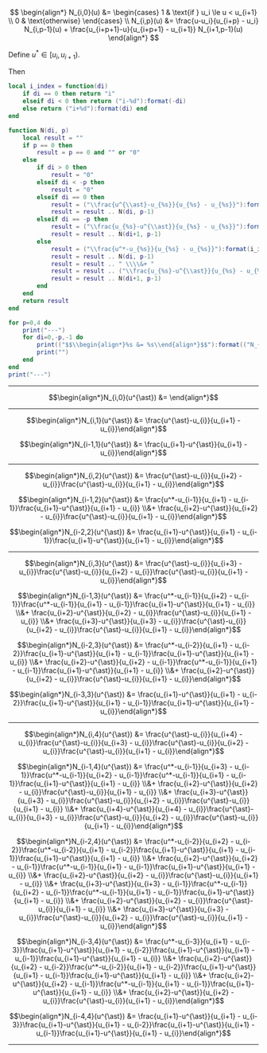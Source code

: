 
$$
\begin{align*}
N_{i,0}(u) &= \begin{cases} 1 & \text{if   } u_i \le u < u_{i+1} \\ 0 & \text{otherwise} \end{cases} \\
N_{i,p}(u) &= \frac{u-u_i}{u_{i+p} - u_i} N_{i,p-1}(u) + \frac{u_{i+p+1}-u}{u_{i+p+1} - u_{i+1}} N_{i+1,p-1}(u)
\end{align*}
$$

Define $u^* \in [u_i, u_{i+1})$.

Then

```lua
local i_index = function(di)
	if di == 0 then return "i"
	elseif di < 0 then return ("i-%d"):format(-di)
	else return ("i+%d"):format(di) end
end

function N(di, p)
	local result = ""
	if p == 0 then
		result = p == 0 and "" or "0"
	else
		if di > 0 then
			result = "0"
		elseif di < -p then
			result = "0"
		elseif di == 0 then
			result = ("\\frac{u^{\\ast}-u_{%s}}{u_{%s} - u_{%s}}"):format(i_index(di), i_index(di+p), i_index(di))
			result = result .. N(di, p-1)
		elseif di == -p then
			result = ("\\frac{u_{%s}-u^{\\ast}}{u_{%s} - u_{%s}}"):format(i_index(di+p+1), i_index(di+p+1), i_index(di+1))
			result = result .. N(di+1, p-1)
		else
			result = ("\\frac{u^*-u_{%s}}{u_{%s} - u_{%s}}"):format(i_index(di), i_index(di+p), i_index(di))
			result = result .. N(di, p-1)
			result = result .. " \\\\&+ "
			result = result .. ("\\frac{u_{%s}-u^{\\ast}}{u_{%s} - u_{%s}}"):format(i_index(di+p+1), i_index(di+p+1), i_index(di+1))
			result = result .. N(di+1, p-1)
		end
	end
	return result
end

for p=0,4 do
	print("---")
	for di=0,-p,-1 do
		print(("$$\\begin{align*}%s &= %s\\end{align*}$$"):format(("N_{%s,%d}(u^{\\ast})"):format(i_index(di), p), N(di, p)))
		print("")
	end
end
print("---")
```
---
$$\begin{align*}N_{i,0}(u^{\ast}) &= \end{align*}$$

---
$$\begin{align*}N_{i,1}(u^{\ast}) &= \frac{u^{\ast}-u_{i}}{u_{i+1} - u_{i}}\end{align*}$$

$$\begin{align*}N_{i-1,1}(u^{\ast}) &= \frac{u_{i+1}-u^{\ast}}{u_{i+1} - u_{i}}\end{align*}$$

---
$$\begin{align*}N_{i,2}(u^{\ast}) &= \frac{u^{\ast}-u_{i}}{u_{i+2} - u_{i}}\frac{u^{\ast}-u_{i}}{u_{i+1} - u_{i}}\end{align*}$$

$$\begin{align*}N_{i-1,2}(u^{\ast}) &= \frac{u^*-u_{i-1}}{u_{i+1} - u_{i-1}}\frac{u_{i+1}-u^{\ast}}{u_{i+1} - u_{i}} \\&+ \frac{u_{i+2}-u^{\ast}}{u_{i+2} - u_{i}}\frac{u^{\ast}-u_{i}}{u_{i+1} - u_{i}}\end{align*}$$

$$\begin{align*}N_{i-2,2}(u^{\ast}) &= \frac{u_{i+1}-u^{\ast}}{u_{i+1} - u_{i-1}}\frac{u_{i+1}-u^{\ast}}{u_{i+1} - u_{i}}\end{align*}$$

---
$$\begin{align*}N_{i,3}(u^{\ast}) &= \frac{u^{\ast}-u_{i}}{u_{i+3} - u_{i}}\frac{u^{\ast}-u_{i}}{u_{i+2} - u_{i}}\frac{u^{\ast}-u_{i}}{u_{i+1} - u_{i}}\end{align*}$$

$$\begin{align*}N_{i-1,3}(u^{\ast}) &= \frac{u^*-u_{i-1}}{u_{i+2} - u_{i-1}}\frac{u^*-u_{i-1}}{u_{i+1} - u_{i-1}}\frac{u_{i+1}-u^{\ast}}{u_{i+1} - u_{i}} \\&+ \frac{u_{i+2}-u^{\ast}}{u_{i+2} - u_{i}}\frac{u^{\ast}-u_{i}}{u_{i+1} - u_{i}} \\&+ \frac{u_{i+3}-u^{\ast}}{u_{i+3} - u_{i}}\frac{u^{\ast}-u_{i}}{u_{i+2} - u_{i}}\frac{u^{\ast}-u_{i}}{u_{i+1} - u_{i}}\end{align*}$$

$$\begin{align*}N_{i-2,3}(u^{\ast}) &= \frac{u^*-u_{i-2}}{u_{i+1} - u_{i-2}}\frac{u_{i+1}-u^{\ast}}{u_{i+1} - u_{i-1}}\frac{u_{i+1}-u^{\ast}}{u_{i+1} - u_{i}} \\&+ \frac{u_{i+2}-u^{\ast}}{u_{i+2} - u_{i-1}}\frac{u^*-u_{i-1}}{u_{i+1} - u_{i-1}}\frac{u_{i+1}-u^{\ast}}{u_{i+1} - u_{i}} \\&+ \frac{u_{i+2}-u^{\ast}}{u_{i+2} - u_{i}}\frac{u^{\ast}-u_{i}}{u_{i+1} - u_{i}}\end{align*}$$

$$\begin{align*}N_{i-3,3}(u^{\ast}) &= \frac{u_{i+1}-u^{\ast}}{u_{i+1} - u_{i-2}}\frac{u_{i+1}-u^{\ast}}{u_{i+1} - u_{i-1}}\frac{u_{i+1}-u^{\ast}}{u_{i+1} - u_{i}}\end{align*}$$

---
$$\begin{align*}N_{i,4}(u^{\ast}) &= \frac{u^{\ast}-u_{i}}{u_{i+4} - u_{i}}\frac{u^{\ast}-u_{i}}{u_{i+3} - u_{i}}\frac{u^{\ast}-u_{i}}{u_{i+2} - u_{i}}\frac{u^{\ast}-u_{i}}{u_{i+1} - u_{i}}\end{align*}$$

$$\begin{align*}N_{i-1,4}(u^{\ast}) &= \frac{u^*-u_{i-1}}{u_{i+3} - u_{i-1}}\frac{u^*-u_{i-1}}{u_{i+2} - u_{i-1}}\frac{u^*-u_{i-1}}{u_{i+1} - u_{i-1}}\frac{u_{i+1}-u^{\ast}}{u_{i+1} - u_{i}} \\&+ \frac{u_{i+2}-u^{\ast}}{u_{i+2} - u_{i}}\frac{u^{\ast}-u_{i}}{u_{i+1} - u_{i}} \\&+ \frac{u_{i+3}-u^{\ast}}{u_{i+3} - u_{i}}\frac{u^{\ast}-u_{i}}{u_{i+2} - u_{i}}\frac{u^{\ast}-u_{i}}{u_{i+1} - u_{i}} \\&+ \frac{u_{i+4}-u^{\ast}}{u_{i+4} - u_{i}}\frac{u^{\ast}-u_{i}}{u_{i+3} - u_{i}}\frac{u^{\ast}-u_{i}}{u_{i+2} - u_{i}}\frac{u^{\ast}-u_{i}}{u_{i+1} - u_{i}}\end{align*}$$

$$\begin{align*}N_{i-2,4}(u^{\ast}) &= \frac{u^*-u_{i-2}}{u_{i+2} - u_{i-2}}\frac{u^*-u_{i-2}}{u_{i+1} - u_{i-2}}\frac{u_{i+1}-u^{\ast}}{u_{i+1} - u_{i-1}}\frac{u_{i+1}-u^{\ast}}{u_{i+1} - u_{i}} \\&+ \frac{u_{i+2}-u^{\ast}}{u_{i+2} - u_{i-1}}\frac{u^*-u_{i-1}}{u_{i+1} - u_{i-1}}\frac{u_{i+1}-u^{\ast}}{u_{i+1} - u_{i}} \\&+ \frac{u_{i+2}-u^{\ast}}{u_{i+2} - u_{i}}\frac{u^{\ast}-u_{i}}{u_{i+1} - u_{i}} \\&+ \frac{u_{i+3}-u^{\ast}}{u_{i+3} - u_{i-1}}\frac{u^*-u_{i-1}}{u_{i+2} - u_{i-1}}\frac{u^*-u_{i-1}}{u_{i+1} - u_{i-1}}\frac{u_{i+1}-u^{\ast}}{u_{i+1} - u_{i}} \\&+ \frac{u_{i+2}-u^{\ast}}{u_{i+2} - u_{i}}\frac{u^{\ast}-u_{i}}{u_{i+1} - u_{i}} \\&+ \frac{u_{i+3}-u^{\ast}}{u_{i+3} - u_{i}}\frac{u^{\ast}-u_{i}}{u_{i+2} - u_{i}}\frac{u^{\ast}-u_{i}}{u_{i+1} - u_{i}}\end{align*}$$

$$\begin{align*}N_{i-3,4}(u^{\ast}) &= \frac{u^*-u_{i-3}}{u_{i+1} - u_{i-3}}\frac{u_{i+1}-u^{\ast}}{u_{i+1} - u_{i-2}}\frac{u_{i+1}-u^{\ast}}{u_{i+1} - u_{i-1}}\frac{u_{i+1}-u^{\ast}}{u_{i+1} - u_{i}} \\&+ \frac{u_{i+2}-u^{\ast}}{u_{i+2} - u_{i-2}}\frac{u^*-u_{i-2}}{u_{i+1} - u_{i-2}}\frac{u_{i+1}-u^{\ast}}{u_{i+1} - u_{i-1}}\frac{u_{i+1}-u^{\ast}}{u_{i+1} - u_{i}} \\&+ \frac{u_{i+2}-u^{\ast}}{u_{i+2} - u_{i-1}}\frac{u^*-u_{i-1}}{u_{i+1} - u_{i-1}}\frac{u_{i+1}-u^{\ast}}{u_{i+1} - u_{i}} \\&+ \frac{u_{i+2}-u^{\ast}}{u_{i+2} - u_{i}}\frac{u^{\ast}-u_{i}}{u_{i+1} - u_{i}}\end{align*}$$

$$\begin{align*}N_{i-4,4}(u^{\ast}) &= \frac{u_{i+1}-u^{\ast}}{u_{i+1} - u_{i-3}}\frac{u_{i+1}-u^{\ast}}{u_{i+1} - u_{i-2}}\frac{u_{i+1}-u^{\ast}}{u_{i+1} - u_{i-1}}\frac{u_{i+1}-u^{\ast}}{u_{i+1} - u_{i}}\end{align*}$$

---

